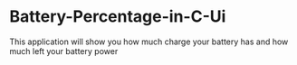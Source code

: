 # Battery-Percentage-in-C-Ui
This application will show you how much charge your battery has and how much left your battery power
